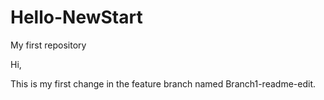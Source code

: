 # Hello-NewStart
My first repository 

Hi,

This is my first change in the feature branch named Branch1-readme-edit.
